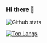 ### Hi there 👋

<!--
**Swift-fox82/Swift-fox82** is a ✨ _special_ ✨ repository because its `README.md` (this file) appears on your GitHub profile.

Here are some ideas to get you started:

- 🔭 I’m currently working on ...
- 🌱 I’m currently learning ...
- 👯 I’m looking to collaborate on ...
- 🤔 I’m looking for help with ...
- 💬 Ask me about ...
- 📫 How to reach me: ...
- 😄 Pronouns: ...
- ⚡ Fun fact: ...
-->
![Github stats](https://github-readme-stats.vercel.app/api?username=Swift-fox82&theme=highcontrast&show_icons=true&count_private=true)

[![Top Langs](https://github-readme-stats.vercel.app/api/top-langs/?username=Swift-fox82)](https://github.com/Swift-fox82)
